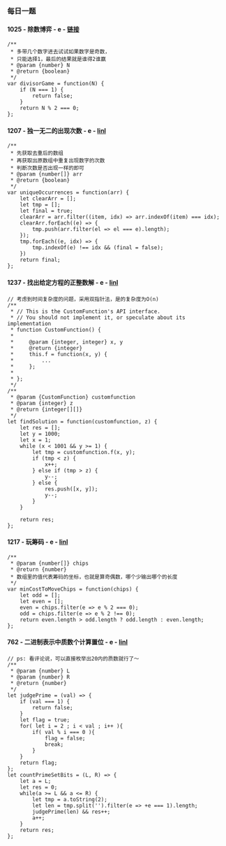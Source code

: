 ### 每日一题

#### 1025 - 除数博弈 - e - [链接](https://leetcode-cn.com/problems/divisor-game/)
```
/**
 * 多带几个数字进去试试如果数字是奇数，
 * 只能选择1，最后的结果就是谁得2谁赢
 * @param {number} N
 * @return {boolean}
 */
var divisorGame = function(N) {
    if (N === 1) {
        return false;
    }
    return N % 2 === 0;
};
```
#### 1207 - 独一无二的出现次数 - e - [linl](https://leetcode-cn.com/problems/unique-number-of-occurrences/submissions/)

```
/**
 * 先获取去重后的数组
 * 再获取出原数组中重复出现数字的次数
 * 判断次数是否出现一样的即可
 * @param {number[]} arr
 * @return {boolean}
 */
var uniqueOccurrences = function(arr) {
    let clearArr = [];
    let tmp = [];
    let final = true;
    clearArr = arr.filter((item, idx) => arr.indexOf(item) === idx);
    clearArr.forEach((e) => {
        tmp.push(arr.filter(el => el === e).length);
    });
    tmp.forEach((e, idx) => {
        tmp.indexOf(e) !== idx && (final = false);
    })
    return final;
};
```

#### 1237 - 找出给定方程的正整数解 - e - [linl](https://leetcode-cn.com/problems/find-positive-integer-solution-for-a-given-equation/)

```
// 考虑到时间复杂度的问题，采用双指针法，是的复杂度为O(n)
/**
 * // This is the CustomFunction's API interface.
 * // You should not implement it, or speculate about its implementation
 * function CustomFunction() {
 *
 *     @param {integer, integer} x, y
 *     @return {integer}
 *     this.f = function(x, y) {
 *         ...
 *     };
 *
 * };
 */
/**
 * @param {CustomFunction} customfunction
 * @param {integer} z
 * @return {integer[][]}
 */
let findSolution = function(customfunction, z) {
    let res = [];
    let y = 1000;
    let x = 1;
    while (x < 1001 && y >= 1) {
        let tmp = customfunction.f(x, y);
        if (tmp < z) {
            x++;
        } else if (tmp > z) {
            y--;
        } else {
            res.push([x, y]);
            y--;
        }
    }
    
    return res;
};
```

#### 1217 - 玩筹码 - e - [linl](https://leetcode-cn.com/problems/play-with-chips/)

```
/**
 * @param {number[]} chips
 * @return {number}
 * 数组里的值代表筹码的坐标，也就是算奇偶数，哪个少输出哪个的长度
 */
var minCostToMoveChips = function(chips) {
    let odd = [];
    let even = [];
    even = chips.filter(e => e % 2 === 0);
    odd = chips.filter(e => e % 2 !== 0);
    return even.length > odd.length ? odd.length : even.length;
};
```

#### 762 - 二进制表示中质数个计算置位 - e - [linl](https://leetcode-cn.com/problems/prime-number-of-set-bits-in-binary-representation/)

```
// ps: 看评论说，可以直接枚举出20内的质数就行了～
/**
 * @param {number} L
 * @param {number} R
 * @return {number}
 */
let judgePrime = (val) => {
    if (val === 1) {
        return false;
    }
    let flag = true;
    for( let i = 2 ; i < val ; i++ ){
        if( val % i === 0 ){
            flag = false;
            break;
        }
    }
    return flag;
};
let countPrimeSetBits = (L, R) => {
    let a = L;
    let res = 0;
    while(a >= L && a <= R) {
        let tmp = a.toString(2);
        let len = tmp.split('').filter(e => +e === 1).length;
        judgePrime(len) && res++;
        a++;
    }
    return res;
};
```